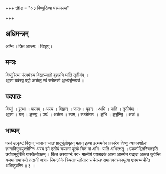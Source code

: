 +++
title = "०३ विष्णुरित्था परममस्य"

+++
## अधिमन्त्रम्
अग्निः। त्रित आप्त्यः। त्रिष्टुप्।

## मन्त्रः
विष्णु॑रि॒त्था प॑र॒मम॑स्य वि॒द्वाञ्जा॒तो बृ॒हन्न॒भि पा॑ति तृ॒तीय॑म् ।  
आ॒सा यद॑स्य॒ पयो॒ अक्र॑त॒ स्वं सचे॑तसो अ॒भ्य॑र्च॒न्त्यत्र॑ ॥

## पदपाठः
विष्णुः॑ । इ॒त्था । प॒र॒मम् । अ॒स्य॒ । वि॒द्वान् । जा॒तः । बृ॒हन् । अ॒भि । पा॒ति॒ । तृ॒तीय॑म् ।  
आ॒सा । यत् । अ॒स्य॒ । पयः॑ । अक्र॑त । स्वम् । सऽचे॑तसः । अ॒भि । अ॒र्च॒न्ति॒ । अत्र॑ ॥

## भाष्यम्
परमं उत्कृष्टं विद्वान् जानानः जातः प्रादुर्भूतोबृहन् महान् इत्था इत्थमनेन प्रकारेण विष्णुः व्यापनशीलः ज्ञानादिगुणयुक्तोग्निः अस्य इमे तृतीयं त्रयाणां पूरकं त्रितं मां अभि- पाति अभिरक्षतु । एकतोद्वितस्त्रितइति त्रयोबभूवुरिति यास्केनोक्तम् । किंच अस्याग्नेः स्व- मात्मीयं पयउदकं आसा आस्येन यद्यदा अक्रत कुर्वन्ति यजमानायाचन्ते तदानीं अत्रा- स्मिन्लोके स्थिताः स्तोतारः सचेतसः समानमनस्काभूत्वा एनमभ्यर्चन्ति अभिष्टुवन्ति ॥ ३ ॥